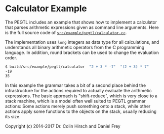 # Calculator Example

The PEGTL includes an example that shows how to implement a calculator that parses arithmetic expressions given as command line arguments. Here is the full source code of [`src/example/pegtl/calculator.cc`](../src/example/pegtl/calculator.cc).

The implementation uses `long` integers as data type for all calculations, and understands all binary arithmetic operators from the C programming language.
In addition, round brackets can be used to change the evaluation order.

```sh
$ build/src/example/pegtl/calculator  "2 + 3 * -7"  "(2 + 3) * 7"
-19
35
```

In this example the grammar takes a bit of a second place behind the infrastructure for the actions required to actually evaluate the arithmetic expressions.
The basic approach is "shift-reduce", which is very close to a stack machine, which is a model often well suited to PEGTL grammar actions:
Some actions merely push something onto a stack, while other actions apply some functions to the objects on the stack, usually reducing its size.

Copyright (c) 2014-2017 Dr. Colin Hirsch and Daniel Frey
